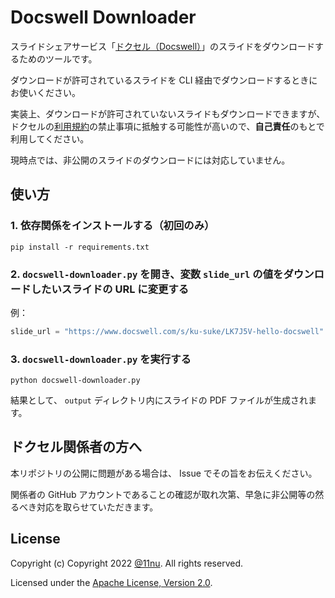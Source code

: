 # Docswell Downloader

スライドシェアサービス「[ドクセル（Docswell）](https://www.docswell.com/)」のスライドをダウンロードするためのツールです。

ダウンロードが許可されているスライドを CLI 経由でダウンロードするときにお使いください。

実装上、ダウンロードが許可されていないスライドもダウンロードできますが、ドクセルの[利用規約](https://www.docswell.com/note/terms)の禁止事項に抵触する可能性が高いので、**自己責任**のもとで利用してください。

現時点では、非公開のスライドのダウンロードには対応していません。

## 使い方

### 1. 依存関係をインストールする（初回のみ）

```shell
pip install -r requirements.txt
```

### 2. `docswell-downloader.py` を開き、変数 `slide_url` の値をダウンロードしたいスライドの URL に変更する

例：

```python
slide_url = "https://www.docswell.com/s/ku-suke/LK7J5V-hello-docswell"
```

### 3. `docswell-downloader.py` を実行する

```shell
python docswell-downloader.py
```

結果として、 `output` ディレクトリ内にスライドの PDF ファイルが生成されます。

## ドクセル関係者の方へ

本リポジトリの公開に問題がある場合は、 Issue でその旨をお伝えください。

関係者の GitHub アカウントであることの確認が取れ次第、早急に非公開等の然るべき対応を取らせていただきます。

## License

Copyright (c) Copyright 2022 [@11nu](https://github.com/11nu). All rights reserved.

Licensed under the [Apache License, Version 2.0](LICENSE.txt).
